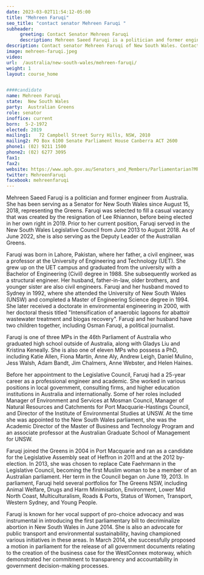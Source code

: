 ```yaml
---
date: 2023-03-02T11:54:12-05:00
title: "Mehreen Faruqi"
seo_title: "contact senator Mehreen Faruqi "
subheader:
     greeting: Contact Senator Mehreen Faruqi
     description: Mehreen Saeed Faruqi is a politician and former engineer from Australia. She has been serving as a Senator for New South Wales since August 15, 2018, representing the Greens. 
description: Contact senator Mehreen Faruqi of New South Wales. Contact information for Mehreen Faruqi includes email address, phone number, and mailing address.
image: mehreen-faruqi.jpeg
video:
url:  /australia/new-south-wales/mehreen-faruqi/
weight: 1
layout: course_home


####candidate
name: Mehreen Faruqi
state:	New South Wales
party:	Australian Greens
role: senator
inoffice: current
born:  5-2-1972
elected: 2019
mailing1:	72 Campbell Street Surry Hills, NSW, 2010
mailing2: PO Box 6100 Senate Parliament House Canberra ACT 2600
phone1:	(02) 9211 1500
phone2: (02) 6277 3095
fax1:
fax2:
website: https://www.aph.gov.au/Senators_and_Members/Parliamentarian?MPID=250362
twitter: MehreenFaruqi
facebook: mehreenfaruqi
---
```


Mehreen Saeed Faruqi is a politician and former engineer from Australia. She has been serving as a Senator for New South Wales since August 15, 2018, representing the Greens. Faruqi was selected to fill a casual vacancy that was created by the resignation of Lee Rhiannon, before being elected in her own right in 2019. Prior to her current position, Faruqi served in the New South Wales Legislative Council from June 2013 to August 2018. As of June 2022, she is also serving as the Deputy Leader of the Australian Greens.

Faruqi was born in Lahore, Pakistan, where her father, a civil engineer, was a professor at the University of Engineering and Technology (UET). She grew up on the UET campus and graduated from the university with a Bachelor of Engineering (Civil) degree in 1988. She subsequently worked as a structural engineer. Her husband, father-in-law, older brothers, and younger sister are also civil engineers. Faruqi and her husband moved to Sydney in 1992, where she attended the University of New South Wales (UNSW) and completed a Master of Engineering Science degree in 1994. She later received a doctorate in environmental engineering in 2000, with her doctoral thesis titled "Intensification of anaerobic lagoons for abattoir wastewater treatment and biogas recovery". Faruqi and her husband have two children together, including Osman Faruqi, a political journalist.

Faruqi is one of three MPs in the 46th Parliament of Australia who graduated high school outside of Australia, along with Gladys Liu and Kristina Keneally. She is also one of eleven MPs who possess a PhD, including Katie Allen, Fiona Martin, Anne Aly, Andrew Leigh, Daniel Mulino, Jess Walsh, Adam Bandt, Jim Chalmers, Anne Webster, and Helen Haines.

Before her appointment to the Legislative Council, Faruqi had a 25-year career as a professional engineer and academic. She worked in various positions in local government, consulting firms, and higher education institutions in Australia and internationally. Some of her roles included Manager of Environment and Services at Mosman Council, Manager of Natural Resources and Catchments for Port Macquarie-Hastings Council, and Director of the Institute of Environmental Studies at UNSW. At the time she was appointed to the New South Wales parliament, she was the Academic Director of the Master of Business and Technology Program and an associate professor at the Australian Graduate School of Management for UNSW.

Faruqi joined the Greens in 2004 in Port Macquarie and ran as a candidate for the Legislative Assembly seat of Heffron in 2011 and at the 2012 by-election. In 2013, she was chosen to replace Cate Faehrmann in the Legislative Council, becoming the first Muslim woman to be a member of an Australian parliament. Her term in the Council began on June 19, 2013. In parliament, Faruqi held several portfolios for The Greens NSW, including Animal Welfare, Drugs and Harm Minimisation, Environment, Lower Mid North Coast, Multiculturalism, Roads & Ports, Status of Women, Transport, Western Sydney, and Young People.

Faruqi is known for her vocal support of pro-choice advocacy and was instrumental in introducing the first parliamentary bill to decriminalize abortion in New South Wales in June 2014. She is also an advocate for public transport and environmental sustainability, having championed various initiatives in these areas. In March 2014, she successfully proposed a motion in parliament for the release of all government documents relating to the creation of the business case for the WestConnex motorway, which demonstrated her commitment to transparency and accountability in government decision-making processes.